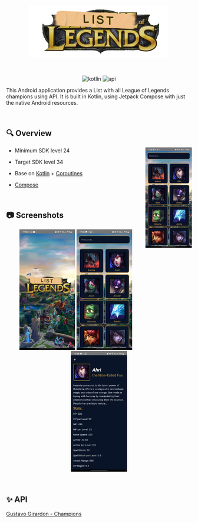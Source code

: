 <p align="center">
  <img src="https://github.com/LucasCadaval/List-of-Legends/blob/Readme/app/src/main/res/drawable/logo2.png" alt="logo" style="width:75%;">
</p>
<br>

<p align="center">
<img alt="kotlin" src="https://img.shields.io/badge/kotlin-2.0.0-blue?logo=kotlin"/>
<img alt="api" src="https://img.shields.io/badge/API-24%2B-green?logo=android"/>
</p>

This Android application provides a List with all League of Legends champions using API. It is built in Kotlin, using Jetpack Compose with just the native Android resources.

<br>

## 🔍 Overview
<img src="https://github.com/LucasCadaval/List-of-Legends/blob/Readme/Screenshots/app_video.gif" width="25%" align="right"/>

- Minimum SDK level 24
- Target SDK level 34

- Base on [Kotlin](https://kotlinlang.org/) + [Coroutines](https://github.com/Kotlin/kotlinx.coroutines)

- [Compose](https://developer.android.com/jetpack/compose)

<br>

📷 Screenshots
----------
<p align="center">
<img src="https://github.com/LucasCadaval/List-of-Legends/blob/Readme/Screenshots/splash_screen.jpg" width="30%"/>
<img src="https://github.com/LucasCadaval/List-of-Legends/blob/Readme/Screenshots/champions_list.jpg" width="30%"/>
<img src="https://github.com/LucasCadaval/List-of-Legends/blob/Readme/Screenshots/champion_screen.jpg" width="30%"/>
</p>

<br>

## ✨ API

[Gustavo Girardon - Champions](http://girardon.com.br:3001/champions)

